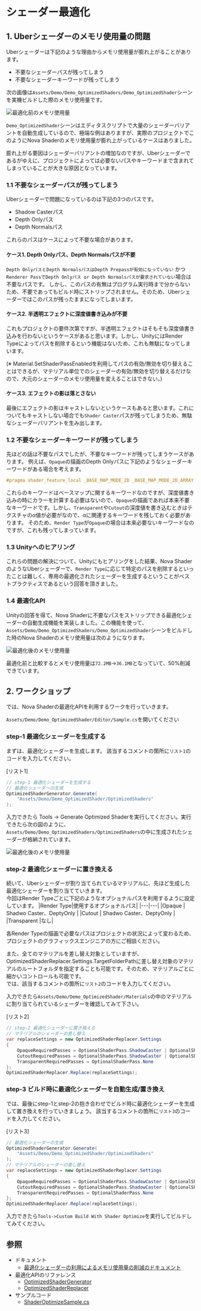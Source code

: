 # シェーダー最適化

## 1. Uberシェーダーのメモリ使用量の問題
Uberシェーダーは下記のような理由からメモリ使用量が膨れ上がることがあります。
- 不要なシェーダーパスが残ってしまう
- 不要なシェーダーキーワードが残ってしまう

次の画像は`Assets/Demo/Demo_OptimizedShaders/Demo_OptimizedShader`シーンを実機ビルドした際のメモリ使用量です。

![最適化前のメモリ使用量](Documentation~/Images/workshop_00.png)

`Demo_OptimizedShader`シーンはエディタスクリプトで大量のシェーダーバリアントを自動生成しているので、極端な例はありますが、実際のプロジェクトでこのようにNova Shaderのメモリ使用量が膨れ上がっているケースはありました。

膨れ上がる要因はシェーダーバリアントの増加なのですが、Uberシェーダーであるがゆえに、プロジェクトによっては必要ないパスやキーワードまで含まれてしまっていることが大きな原因となっています。


### 1.1 不要なシェーダーパスが残ってしまう
Uberシェーダーで問題になっているのは下記の3つのパスです。
- Shadow Casterパス
- Depth Onlyパス
- Depth Normalsパス

これらのパスはケースによって不要な場合があります。

#### ケース1. Depth Onlyパス、Depth Normalsパスが不要
`Depth OnlyパスとDepth NormalsパスはDepth Prepassが有効になっていない` かつ `Renderer PassでDepth Onlyパス or Depth Normalsパスが要求されていない`場合は不要なパスです。
しかし、このパスの有無はプログラム実行時まで分からないため、不要であってもビルド時にストリップされません。そのため、Uberシェーダーではこのパスが残ったままになってしまいます。

#### ケース2. 半透明エフェクトに深度値書き込みが不要
これもプロジェクトの要件次第ですが、半透明エフェクトはそもそも深度値書き込みを行わないというケースがあると思います。しかし、UnityにはRender Typeによってパスを削除するという機能はないため、これも無駄になってしまいます。

(※ Material.SetShaderPassEnabledを利用してパスの有効/無効を切り替えることはできるが、マテリアル単位でのシェーダーの有効/無効を切り替えるだけなので、大元のシェーダーのメモリ使用量を変えることはできない。)



#### ケース3. エフェクトの影は落とさない
最後にエフェクトの影はキャストしないというケースもあると思います。これについてもキャストしない場合でも`Shader Caster`パスが残ってしまうため、無駄なシェーダーバリアントを生み出します。


### 1.2 不要なシェーダーキーワードが残ってしまう
先ほどの話は不要なパスでしたが、不要なキーワードが残ってしまうケースがあります。
例えば、`Opaque`の描画のDepth Onlyパスに下記のようなシェーダーキーワードがある場合を考えます。

```cpp
#pragma shader_feature_local _BASE_MAP_MODE_2D _BASE_MAP_MODE_2D_ARRAY _BASE_MAP_MODE_3D
```
これらのキーワードはベースマップに関するキーワードなのですが、深度値書き込みの時にカラーを計算する必要はないので、`Opaque`の描画であれば本来不要なキーワードです。しかし、`Transparent`や`Cutout`の深度値を書き込むときはテクスチャのα値が必要がなので、αに関連するキーワードを残しておく必要があります。
そのため、`Render Type`が`Opaque`の場合は本来必要ないキーワードなのですが、これも残ってしまっています。

### 1.3 Unityへのヒアリング
これらの問題の解決について、Unityにもヒアリングをした結果、Nova ShaderのようなUberシェーダーで、`Render Type`に応じて特定のパスを削除するといったことは難しく、専用の最適化されたシェーダーを生成するということがベストプラクティスであるという回答を頂きました。

### 1.4 最適化API

Unityの回答を得て、Nova Shaderに不要なパスをストリップできる最適化シェーダーの自動生成機能を実装しました。この機能を使って、`Assets/Demo/Demo_OptimizedShaders/Demo_OptimizedShader`シーンをビルドした時のNova Shaderのメモリ使用量は次のようになります。

![最適化後のメモリ使用量](Documentation~/Images/workshop_01.png)

最適化前と比較するとメモリ使用量は`72.2MB`->`36.1MB`となっていて、50%削減できています。


## 2. ワークショップ

では、Nova Shaderの最適化APIを利用するワークを行っていきます。

`Assets/Demo/Demo_OptimizedShader/Editor/Sample.cs`を開いてください
### step-1 最適化シェーダーを生成する

まずは、最適化シェーダーを生成します。
該当するコメントの箇所に`リスト1`のコードを入力してください。<br/>

[リスト1]
```cs
// step-1 最適化シェーダーを生成する
// 最適化シェーダーの生成
OptimizedShaderGenerator.Generate(
    "Assets/Demo/Demo_OptimizedShader/OptimizedShaders"
);

```

入力できたら Tools ->  Generate Optimized Shaderを実行してください。実行できたら次の図のように、`Assets/Demo/Demo_OptimizedShaders/OptimizedShaders`の中に生成されたシェーダーが格納されています。<br/>

![最適化後のメモリ使用量](Documentation~/Images/workshop_03.png)

### step-2 最適化シェーダーに置き換える
続いて、Uberシェーダーが割り当てられているマテリアルに、先ほど生成した最適化シェーダーを割り当てていきます。<br/>
今回はRender Typeごとに下記のようなオプショナルパスを利用するように設定しています。
|Render Type|使用するオプショナルパス|
|---|---|
|Opaque | Shadwo Caster、DeptyOnly |
|Cutout | Shadwo Caster、DeptyOnly |
|Transparent |なし|

各Render Typeの描画で必要なパスはプロジェクトの状況によって変わるため、プロジェクトのグラフィックスエンジニアの方にご相談ください。

また、全てのマテリアルを差し替え対象としていますが、OptimizedShaderReplacer.Settings.TargetFolderPathに差し替え対象のマテリアルのルートフォルダを指定することも可能です。そのため、マテリアルごとに細かいコントロールも可能です。<br/>
では、該当するコメントの箇所に`リスト2`のコードを入力してください。<br/>

入力できたら`Assets/Demo/Demo_OptimizedShader/Materials`の中のマテリアルに割り当てられているシェーダーを確認してみて下さい。

[リスト2]
```cs
// step-2 最適化シェーダーに置き換える
// マテリアルのシェーダーの差し替え
var replaceSettings = new OptimizedShaderReplacer.Settings
{
    OpaqueRequiredPasses = OptionalShaderPass.ShadowCaster | OptionalShaderPass.DepthOnly,
    CutoutRequiredPasses = OptionalShaderPass.ShadowCaster | OptionalShaderPass.DepthOnly,
    TransparentRequiredPasses = OptionalShaderPass.None
};
OptimizedShaderReplacer.Replace(replaceSettings);
```

### step-3 ビルド時に最適化シェーダーを自動生成/置き換え
では、最後にstep-1とstep-2の抱き合わせでビルド時に最適化シェーダーを生成して置き換えを行っていきましょう。
該当するコメントの箇所に`リスト3`のコードを入力してください。

[リスト3]
```cs
// 最適化シェーダーの生成
OptimizedShaderGenerator.Generate(
    "Assets/Demo/Demo_OptimizedShader/OptimizedShaders"
);
// マテリアルのシェーダーの差し替え
var replaceSettings = new OptimizedShaderReplacer.Settings
{
    OpaqueRequiredPasses = OptionalShaderPass.ShadowCaster | OptionalShaderPass.DepthOnly,
    CutoutRequiredPasses = OptionalShaderPass.ShadowCaster | OptionalShaderPass.DepthOnly,
    TransparentRequiredPasses = OptionalShaderPass.None
};
OptimizedShaderReplacer.Replace(replaceSettings);
```
入力できたら`Tools->Custom Build With Shader Optimize`を実行してビルドしてみてください。

## 参照

- ドキュメント
  - [最適化シェーダーの利用によるメモリ使用量の削減のドキュメント](https://github.com/CyberAgentGameEntertainment/NovaShader/blob/main/README_JA.md#%E6%9C%80%E9%81%A9%E5%8C%96%E3%82%B7%E3%82%A7%E3%83%BC%E3%83%80%E3%83%BC%E3%81%AE%E5%88%A9%E7%94%A8%E3%81%AB%E3%82%88%E3%82%8B%E3%83%A1%E3%83%A2%E3%83%AA%E4%BD%BF%E7%94%A8%E9%87%8F%E3%81%AE%E5%89%8A%E6%B8%9B)
- 最適化APIのリファレンス
  - [OptimizedShaderGenerator](https://github.com/CyberAgentGameEntertainment/NovaShader/blob/main/Documentation~/OptimizedShaderGenerator_JA.md)
  - [OptimizedShaderReplacer](https://github.com/CyberAgentGameEntertainment/NovaShader/blob/main/Documentation~/OptimizedShaderGenerator_JA.md)
- サンプルコード
  - [ShaderOptimizeSample.cs](https://github.com/CyberAgentGameEntertainment/NovaShader/blob/main/Assets/Samples/Editor/ShaderOptimizeSample.cs)
